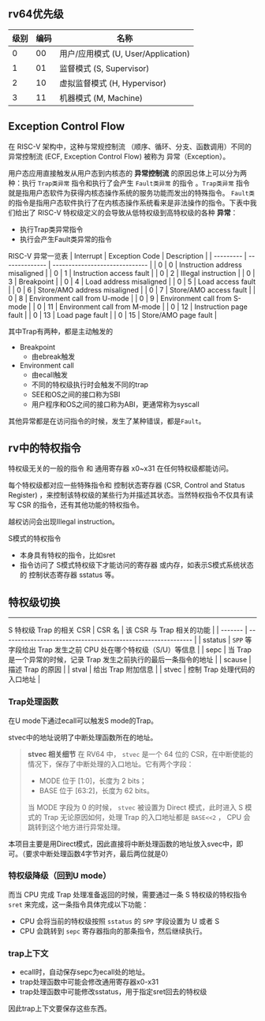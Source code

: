 ## rv64优先级
| 级别 | 编码 | 名称                                |
| ---- | ---- | ----------------------------------- |
| 0    | 00   | 用户/应用模式 (U, User/Application) |
| 1    | 01   | 监督模式 (S, Supervisor)            |
| 2    | 10   | 虚拟监督模式 (H, Hypervisor)        |
| 3    | 11   | 机器模式 (M, Machine)               |

## Exception Control Flow
在 RISC-V 架构中，这种与常规控制流 （顺序、循环、分支、函数调用）不同的 异常控制流 (ECF, Exception Control Flow) 被称为 异常（Exception）。

用户态应用直接触发从用户态到内核态的 **异常控制流** 的原因总体上可以分为两种：执行 `Trap类异常` 指令和执行了会产生 `Fault类异常` 的指令 。`Trap类异常` 指令 就是指用户态软件为获得内核态操作系统的服务功能而发出的特殊指令。 `Fault类` 的指令是指用户态软件执行了在内核态操作系统看来是非法操作的指令。下表中我们给出了 RISC-V 特权级定义的会导致从低特权级到高特权级的各种 **异常**：

- 执行Trap类异常指令
- 执行会产生Fault类异常的指令

RISC-V 异常一览表
| Interrupt | Exception Code | Description                    |
| --------- | -------------- | ------------------------------ |
| 0         | 0              | Instruction address misaligned |
| 0         | 1              | Instruction access fault       |
| 0         | 2              | Illegal instruction            |
| 0         | 3              | Breakpoint                     |
| 0         | 4              | Load address misaligned        |
| 0         | 5              | Load access fault              |
| 0         | 6              | Store/AMO address misaligned   |
| 0         | 7              | Store/AMO access fault         |
| 0         | 8              | Environment call from U-mode   |
| 0         | 9              | Environment call from S-mode   |
| 0         | 11             | Environment call from M-mode   |
| 0         | 12             | Instruction page fault         |
| 0         | 13             | Load page fault                |
| 0         | 15             | Store/AMO page fault           |

其中Trap有两种，都是主动触发的
- Breakpoint
    - 由ebreak触发
- Environment call
    - 由ecall触发
    - 不同的特权级执行时会触发不同的trap
    - SEE和OS之间的接口称为SBI
    - 用户程序和OS之间的接口称为ABI，更通常称为syscall


其他异常都是在访问指令的时候，发生了某种错误，都是`Fault`。

## rv中的特权指令
特权级无关的一般的指令 和 通用寄存器 x0~x31 在任何特权级都能访问。

每个特权级都对应一些特殊指令和 控制状态寄存器 (CSR, Control and Status Register) ，来控制该特权级的某些行为并描述其状态。当然特权指令不仅具有读写 CSR 的指令，还有其他功能的特权指令。

越权访问会出现Illegal instruction。

S模式的特权指令
- 本身具有特权的指令，比如sret
- 指令访问了 S模式特权级下才能访问的寄存器 或内存，如表示S模式系统状态的 控制状态寄存器 sstatus 等。

## 特权级切换
---
S 特权级 Trap 的相关 CSR
| CSR 名  | 该 CSR 与 Trap 相关的功能                                    |
| ------- | ------------------------------------------------------------ |
| sstatus | `SPP` 等字段给出 Trap 发生之前 CPU 处在哪个特权级（S/U）等信息 |
| sepc    | 当 Trap 是一个异常的时候，记录 Trap 发生之前执行的最后一条指令的地址 |
| scause  | 描述 Trap 的原因                                             |
| stval   | 给出 Trap 附加信息                                           |
| stvec   | 控制 Trap 处理代码的入口地址                                 |

### Trap处理函数
在U mode下通过ecall可以触发S mode的Trap。

stvec中的地址说明了中断处理函数所在的地址。

> **stvec 相关细节**
> 在 RV64 中， `stvec` 是一个 64 位的 CSR，在中断使能的情况下，保存了中断处理的入口地址。它有两个字段：
> - MODE 位于 [1:0]，长度为 2 bits；
> - BASE 位于 [63:2]，长度为 62 bits。
> 
>  当 MODE 字段为 0 的时候， `stvec` 被设置为 Direct 模式，此时进入 S 模式的 Trap 无论原因如何，处理 Trap 的入口地址都是 `BASE<<2` ， CPU 会跳转到这个地方进行异常处理。

本项目主要是用Direct模式，因此直接将中断处理函数的地址放入svec中，即可。（要求中断处理函数4字节对齐，最后两位就是0）

### 特权级降级（回到U mode）
而当 CPU 完成 Trap 处理准备返回的时候，需要通过一条 S 特权级的特权指令 `sret` 来完成，这一条指令具体完成以下功能：

- CPU 会将当前的特权级按照 `sstatus` 的 `SPP` 字段设置为 U 或者 S 
- CPU 会跳转到 `sepc` 寄存器指向的那条指令，然后继续执行。


### trap上下文
- ecall时，自动保存sepc为ecall处的地址。
- trap处理函数中可能会修改通用寄存器x0-x31
- trap处理函数中可能修改sstatus，用于指定sret回去的特权级

因此trap上下文要保存这些东西。
